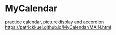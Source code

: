 # MyCalendar
practice calendar, picture display and accordion
https://patrickkuei.github.io/MyCalendar/MAIN.html
